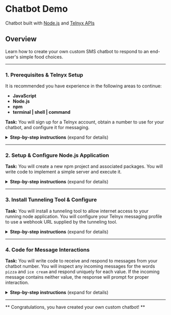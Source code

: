 # Chatbot Demo

Chatbot built with [Node.js](https://nodejs.org) and [Telnyx APIs](https://telnyx.com)

## Overview

Learn how to create your own custom SMS chatbot to respond to an end-user's simple food choices.

___

### 1. Prerequisites & Telnyx Setup

It is recommended you have experience in the following areas to continue: 
 * **JavaScript** 
 * **Node.js**
 * **npm**
 * **terminal | shell | command**

**Task:** You will sign up for a Telnyx account, obtain a number to use for your chatbot, and configure it for messaging. 

<details>
<summary><strong>Step-by-step instructions</strong> (expand for details)</summary><p>

1. You will need to set up a developer account with Telnyx at https://telnyx.com/sign-up.

2. Once you have your account created and you are signed in, you will need to [procure a number](https://portal.telnyx.com/#/app/numbers/buy-numbers) to use for your chatbot. Be sure to select a number that supports the SMS feature.

    > The number you buy is your "chatbot" number - this will be needed in a future step.

3. Now create a [messaging profile](https://portal.telnyx.com/#/app/messaging). For now, just create the profile and don't worry about filling in any data. Once you have named and saved your profile, you are ready for the next step.

4. Go to the [numbers](https://portal.telnyx.com/#/app/numbers/my-numbers) management screen and find the number you created previously. Set the number's `Messaging Profile` to the profile you created in the previous step. 

    > You should be able to test the new number from within the Telnyx platform. Go to Step 3 at the [Messaging Learn & Build](https://portal.telnyx.com/#/app/messaging/learn-and-build) page.

5. Go to the [API Keys](https://portal.telnyx.com/#/app/api-keys) management screen and copy the API Key for a future step! If an API Key is not there, then create one!

    > You have created your number, associated with a messaging profile, and obtained your API Key. You are ready to move on to the next major step!

</p></details>

___

### 2. Setup & Configure Node.js Application

**Task:** You will create a new npm project and associated packages. You will write code to implement a simple server and execute it.

<details>
<summary><strong>Step-by-step instructions</strong> (expand for details)</summary><p>

1. Create a new npm project and install all the dependencies:
    
    ``` shell
    npm init
    npm install express
    npm install dotenv
    npm install telnyx
    ```

    > This will create a [package.json](https://docs.npmjs.com/creating-a-package-json-file) file with the packages needed to run the application.

2. In the root folder of your project, create a text file named `.env` and populate it with the following:

    ``` csv
    TELNYX_KEY=
    BOT_NUMBER=
    PORT=5000
    ```

    > This allows you to store sensitive environment variables in a file during development. You access the values in code just as you do via `process.env`. For `TELNYX_KEY`, assign it the API Key value you copied earlier. For `BOT_NUMBER`, assign it the value of the number you procured earlier, and format as so: `+12223334444` (use appropriate country format) 

3. Create a file in the root of your project named `index.js` and place the following code there:

    ``` javascript
    require('dotenv').config();

    const express = require('express');
    const telnyx = require('telnyx')(process.env.TELNYX_KEY);
    const port = parseInt(process.env.PORT) || 5000;
    const app = express();

    // jsonify the request & response objects
    app.use(express.json());

    // app initialized via port
    app.listen(port, () => console.log(`App running on port ${port}`));
    ```

    > The code above connects the project dependencies and provides a simple server configured to listen on a port - and does nothing else at the moment. The calls to `process.env.TELNYX_KEY` and `process.env.PORT` are populated by the values in the `.env` file.

4. Run the application to confirm everything is configured correctly so far:

    ``` shell
    node index
    ```

    > If all is well, you should see a message appear in your console:

    > `App running on port 5000`

    > You can stop the application. You are now ready for the next major step!

</p></details>

___

### 3. Install Tunneling Tool & Configure

**Task:** You will install a tunneling tool to allow internet access to your running node application. You will configure your Telnyx messaging profile to use a webhook URL supplied by the tunneling tool. 

<details>
<summary><strong>Step-by-step instructions</strong> (expand for details)</summary><p>

1. Go to the [setup & installation page for ngrok](https://dashboard.ngrok.com/get-started/setup) and follow the instructions there. When you get to step 3, replace the command with the following:

    ``` shell
    ./ngrok http 5000
    ```

    > You should see something like what is shown here: 

    <img src='./img/ngrok.jpg' />

    > Copy the value of the `Forwarding` URL as highlighted in the screen capture above for use in the next step. Do NOT stop the ngrok process.

2. Return to the [messaging profile](https://portal.telnyx.com/#/app/messaging) and edit the one you created earlier. Under `Inbound Settings` paste the forwarding URL from the previous step and append it with `/webhook` so the value will look something like:

    ``` shell
    https://823565362b23.ngrok.io/webhook
    ```

    > Save your changes. Telnyx will use this webhook when it receives a message to your number and provide it to your node application when it is running!
    >> NOTE! Unless you [upgrade your ngrok account](https://dashboard.ngrok.com/billing/plan), each time you restart ngrok the URL changes! This means you need to repeat the previous step each time too!

    > You have installed the tunneling tool, you should have it running, and your Telnyx messaging profile is configured to use the ngrok forwarding URL. You are ready to embark on the last major step!

</p></details>

___

### 4. Code for Message Interactions

**Task:** You will write code to receive and respond to messages from your chatbot number. You will inspect any incoming messages for the words `pizza` and `ice cream` and respond uniquely for each value. If the incoming message contains neither value, the response will prompt for proper interaction.  

<details>
<summary><strong>Step-by-step instructions</strong> (expand for details)</summary><p>

1. Add the following code to the `index.js` file:

    ``` javascript
    // route for inbound or outbound post to webhook
    app.post('/webhook', (req, res) => {
        
        // payload contains incoming message info
        const payload = req.body.data.payload;
        
        // only process inbound requests
        if (payload.direction==='inbound') {
            processInboundPayload(payload);
        }

        // politely end response
        res.statusCode = 200;
        res.end();
    });

    // helper
    function processInboundPayload(payload){
        const incomingText = payload.text;
        const incomingFrom = payload.from.phone_number;
        const reply = getReply(incomingText);
        telnyx.messages.create(
        {
            'from': process.env.BOT_NUMBER,
            'to': incomingFrom,
            'text': reply
        },
        function(err, response) {
            err && console.log(err);
            response && console.log(response);
        });
    }

    // helper
    function getReply(text) {
        let reply = null;
        if (text.match(/pizza/i)){
            reply = "Chicago pizza is the best";
        }
        if (text.match(/ice cream/i)) {
            reply = "I prefer gelato";
        }
        return reply || "Please send either the word 'pizza' or 'ice cream' for a different response";
    }
    ```

    > Note the code comments

2. Start your node application:    
    
    ``` shell
    node index
    ```

    > With your node app and ngrok running, you can now test!

3. With your own phone, text your chatbot number. Try these values:

    ``` shell
    candy
    pizza
    ice cream
    ```

    > If all is well, you should have a similar experience as shown here:

    <img src='./img/msgs.jpg' width="600"/>

    > You have provided the code to make it possible to interact with Telnyx messaging APIs and tested with your own phone!
    
</p></details>

___

** Congratulations, you have created your own custom chatbot! **